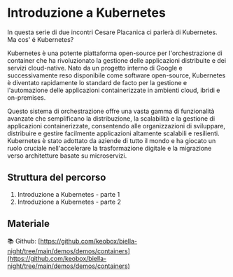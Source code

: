 # Introduzione a Kubernetes

In questa serie di due incontri Cesare Placanica ci parlerà di Kubernetes.
Ma cos' é Kubernetes?

Kubernetes è una potente piattaforma open-source per l'orchestrazione di container che ha rivoluzionato la gestione delle applicazioni distribuite e dei servizi cloud-native. Nato da un progetto interno di Google e successivamente reso disponibile come software open-source, Kubernetes è diventato rapidamente lo standard de facto per la gestione e l'automazione delle applicazioni containerizzate in ambienti cloud, ibridi e on-premises.

Questo sistema di orchestrazione offre una vasta gamma di funzionalità avanzate che semplificano la distribuzione, la scalabilità e la gestione di applicazioni containerizzate, consentendo alle organizzazioni di sviluppare, distribuire e gestire facilmente applicazioni altamente scalabili e resilienti. Kubernetes è stato adottato da aziende di tutto il mondo e ha giocato un ruolo cruciale nell'accelerare la trasformazione digitale e la migrazione verso architetture basate su microservizi.


## Struttura del percorso

1. Introduzione a Kubernetes - parte 1
2. Introduzione a Kubernetes - parte 2

## Materiale

📚 Github: [https://github.com/keobox/biella-night/tree/main/demos/demos/containers](https://github.com/keobox/biella-night/tree/main/demos/demos/containers)
